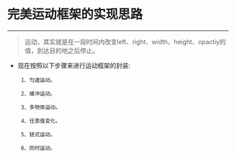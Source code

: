 # 完美运动框架的实现思路

------

> 运动，其实就是在一段时间内改变left、right、width、height、opactiy的值，到达目的地之后停止。

 * 现在按照以下步骤来进行运动框架的封装:

        1、匀速运动。

        2、缓冲运动。

        3、多物体运动。

        4、任意值变化。

        5、链式运动。

        6、同时运动。
